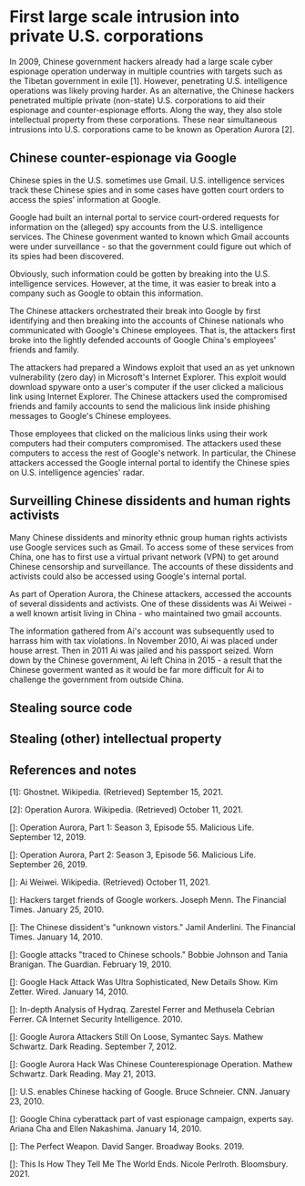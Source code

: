 # First large scale intrusion into private U.S. corporations
In 2009, Chinese government hackers already had a large scale cyber espionage operation underway in multiple countries with targets such as the Tibetan government in exile \[1\]. 
However, penetrating U.S. intelligence operations was likely proving harder.
As an alternative, the Chinese hackers penetrated multiple private (non-state) U.S. corporations to aid their espionage and counter-espionage efforts.
Along the way, they also stole intellectual property from these corporations. 
These near simultaneous intrusions into U.S. corporations came to be known as Operation Aurora \[2\].

## Chinese counter-espionage via Google
Chinese spies in the U.S. sometimes use Gmail.
U.S. intelligence services track these Chinese spies and in some cases have gotten court orders to access the spies' information at Google.

Google had built an internal portal to service court-ordered requests for information on the (alleged) spy accounts from the U.S. intelligence services.
The Chinese govenment wanted to known which Gmail accounts were under surveillance - so that the government could figure out which of its spies had been discovered.

Obviously, such information could be gotten by breaking into the U.S. intelligence services.
However, at the time, it was easier to break into a company such as Google to obtain this information.

The Chinese attackers orchestrated their break into Google by first identifying and then breaking into the accounts of Chinese nationals who communicated with Google's Chinese employees.
That is, the attackers first broke into the lightly defended accounts of Google China's employees' friends and family.

The attackers had prepared a Windows exploit that used an as yet unknown vulnerability (zero day) in Microsoft's Internet Explorer.
This exploit would download spyware onto a user's computer if the user clicked a malicious link using Internet Explorer.
The Chinese attackers used the compromised friends and family accounts to send the malicious link inside phishing messages to Google's Chinese employees.

Those employees that clicked on the malicious links using their work computers had their computers compromised.
The attackers used these computers to access the rest of Google's network.
In particular, the Chinese attackers accessed the Google internal portal to identify the Chinese spies on U.S. intelligence agencies' radar.

## Surveilling Chinese dissidents and human rights activists
Many Chinese dissidents and minority ethnic group human rights activists use Google services such as Gmail.
To access some of these services from China, one has to first use a virtual privant network (VPN) to get around Chinese censorship and surveillance.
The accounts of these dissidents and activists could also be accessed using Google's internal portal.

As part of Operation Aurora, the Chinese attackers, accessed the accounts of several dissidents and activists.
One of these dissidents was Ai Weiwei - a well known artisit living in China - who maintained two gmail accounts.

The information gathered from Ai's account was subsequently used to harrass him with tax violations.
In November 2010, Ai was placed under house arrest. 
Then in 2011 Ai was jailed and his passport seized. 
Worn down by the Chinese government, Ai left China in 2015 - a result that the Chinese goverment wanted as it would be far more difficult for Ai to challenge the government from outside China.

## Stealing source code

## Stealing (other) intellectual property

## References and notes
\[1\]: Ghostnet. Wikipedia. (Retrieved) September 15, 2021.

\[2\]: Operation Aurora. Wikipedia. (Retrieved) October 11, 2021.

\[\]: Operation Aurora, Part 1: Season 3, Episode 55. Malicious Life. September 12, 2019.

\[\]: Operation Aurora, Part 2: Season 3, Episode 56. Malicious Life. September 26, 2019.

\[\]: Ai Weiwei. Wikipedia. (Retrieved) October 11, 2021.

\[\]: Hackers target friends of Google workers. Joseph Menn. The Financial Times. January 25, 2010.

\[\]: The Chinese dissident's "unknown vistors." Jamil Anderlini. The Financial Times. January 14, 2010.

\[\]: Google attacks "traced to Chinese schools." Bobbie Johnson and Tania Branigan. The Guardian. February 19, 2010.

\[\]: Google Hack Attack Was Ultra Sophisticated, New Details Show. Kim Zetter. Wired. January 14, 2010.

\[\]: In-depth Analysis of Hydraq. Zarestel Ferrer and Methusela Cebrian Ferrer. CA Internet Security Intelligence. 2010.

\[\]: Google Aurora Attackers Still On Loose, Symantec Says. Mathew Schwartz. Dark Reading. September 7, 2012.

\[\]: Google Aurora Hack Was Chinese Counterespionage Operation. Mathew Schwartz. Dark Reading. May 21, 2013.

\[\]: U.S. enables Chinese hacking of Google. Bruce Schneier. CNN. January 23, 2010.

\[\]: Google China cyberattack part of vast espionage campaign, experts say. Ariana Cha and Ellen Nakashima. January 14, 2010.

\[\]: The Perfect Weapon. David Sanger. Broadway Books. 2019.

\[\]: This Is How They Tell Me The World Ends. Nicole Perlroth. Bloomsbury. 2021.